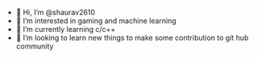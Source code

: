 - 👋 Hi, I’m @shaurav2610
- 👀 I’m interested in gaming and machine learning  
- 🌱 I’m currently learning c/c++
- 💞️ I’m looking to learn new things to make some contribution to git hub community



<!---
shaurav2610/shaurav2610 is a ✨ special ✨ repository because its `README.md` (this file) appears on your GitHub profile.
You can click the Preview link to take a look at your changes.
--->
